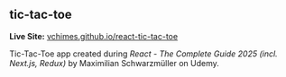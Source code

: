 ## tic-tac-toe

**Live Site:** [vchimes.github.io/react-tic-tac-toe](https://vchimes.github.io/react-tic-tac-toe/)

Tic-Tac-Toe app created during _React - The Complete Guide 2025 (incl. Next.js, Redux)_ by Maximilian Schwarzmüller on Udemy.
